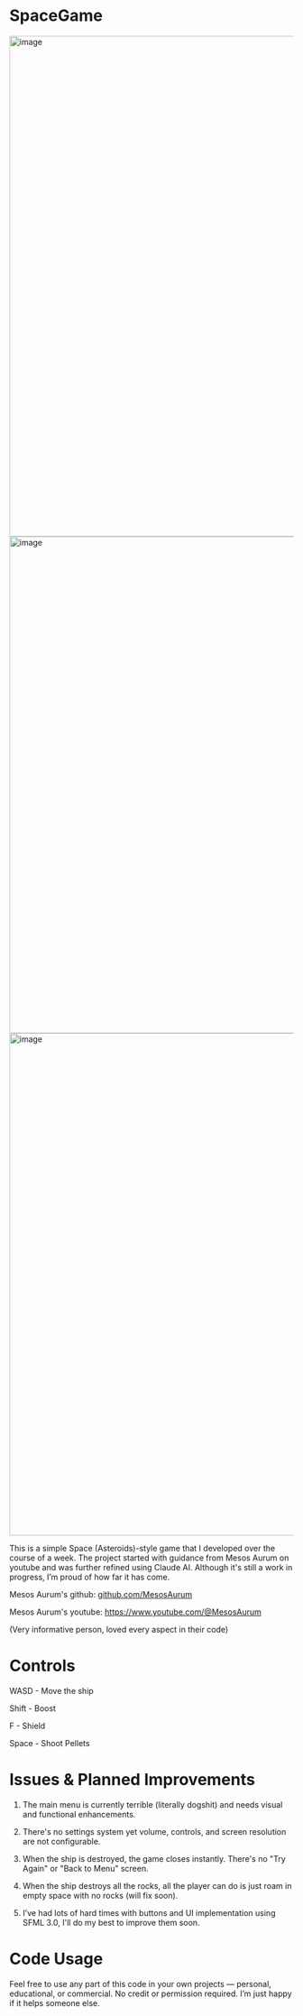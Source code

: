 # SpaceGame


<img width="1591" height="888" alt="image" src="https://github.com/user-attachments/assets/25c83de1-0976-4caa-91e4-0e5d6b730044" />



<img width="1581" height="881" alt="image" src="https://github.com/user-attachments/assets/51aa4dc3-f99b-4d72-b0e4-b03338fa5960" />




<img width="1589" height="891" alt="image" src="https://github.com/user-attachments/assets/e6e123df-c0b4-4e5a-88fb-6f458c5bce47" />






This is a simple Space (Asteroids)-style game that I developed over the course of a week. The project started with guidance from Mesos Aurum on youtube and was further refined using Claude AI. Although it's still a work in progress, I’m proud of how far it has come.





Mesos Aurum's github: [github.com/MesosAurum](https://github.com/MesosAurum)


Mesos Aurum's youtube: https://www.youtube.com/@MesosAurum


(Very informative person, loved every aspect in their code)








# Controls


WASD - Move the ship


Shift - Boost


F - Shield


Space - Shoot Pellets







# Issues & Planned Improvements

1. The main menu is currently terrible (literally dogshit) and needs visual and functional enhancements.

2. There's no settings system yet volume, controls, and screen resolution are not configurable.

3. When the ship is destroyed, the game closes instantly. There's no "Try Again" or "Back to Menu" screen.

4. When the ship destroys all the rocks, all the player can do is just roam in empty space with no rocks (will fix soon).

5. I’ve had lots of hard times with buttons and UI implementation using SFML 3.0, I'll do my best to improve them soon.






# Code Usage

Feel free to use any part of this code in your own projects — personal, educational, or commercial.
No credit or permission required. I’m just happy if it helps someone else.
